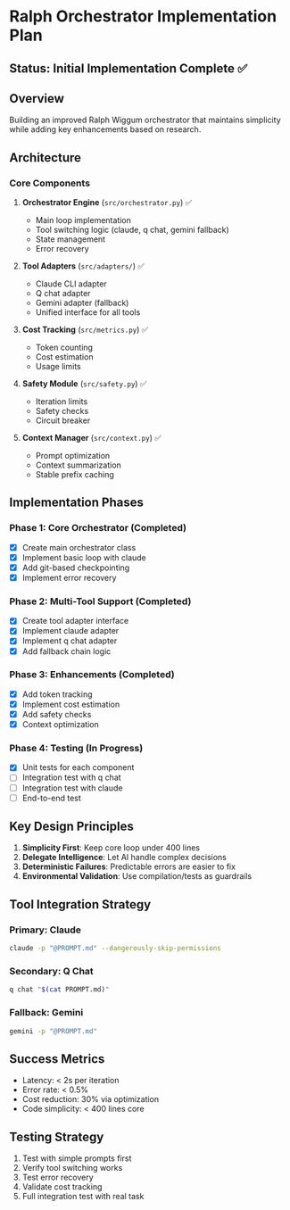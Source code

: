 # Ralph Orchestrator Implementation Plan

## Status: Initial Implementation Complete ✅

## Overview
Building an improved Ralph Wiggum orchestrator that maintains simplicity while adding key enhancements based on research.

## Architecture

### Core Components
1. **Orchestrator Engine** (`src/orchestrator.py`) ✅
   - Main loop implementation
   - Tool switching logic (claude, q chat, gemini fallback)
   - State management
   - Error recovery

2. **Tool Adapters** (`src/adapters/`) ✅
   - Claude CLI adapter
   - Q chat adapter  
   - Gemini adapter (fallback)
   - Unified interface for all tools

3. **Cost Tracking** (`src/metrics.py`) ✅
   - Token counting
   - Cost estimation
   - Usage limits

4. **Safety Module** (`src/safety.py`) ✅
   - Iteration limits
   - Safety checks
   - Circuit breaker

5. **Context Manager** (`src/context.py`) ✅
   - Prompt optimization
   - Context summarization
   - Stable prefix caching

## Implementation Phases

### Phase 1: Core Orchestrator (Completed)
- [x] Create main orchestrator class
- [x] Implement basic loop with claude
- [x] Add git-based checkpointing
- [x] Implement error recovery

### Phase 2: Multi-Tool Support (Completed)
- [x] Create tool adapter interface
- [x] Implement claude adapter
- [x] Implement q chat adapter
- [x] Add fallback chain logic

### Phase 3: Enhancements (Completed)
- [x] Add token tracking
- [x] Implement cost estimation
- [x] Add safety checks
- [x] Context optimization

### Phase 4: Testing (In Progress)
- [x] Unit tests for each component
- [ ] Integration test with q chat
- [ ] Integration test with claude
- [ ] End-to-end test

## Key Design Principles
1. **Simplicity First**: Keep core loop under 400 lines
2. **Delegate Intelligence**: Let AI handle complex decisions
3. **Deterministic Failures**: Predictable errors are easier to fix
4. **Environmental Validation**: Use compilation/tests as guardrails

## Tool Integration Strategy

### Primary: Claude
```bash
claude -p "@PROMPT.md" --dangerously-skip-permissions
```

### Secondary: Q Chat
```bash
q chat "$(cat PROMPT.md)"
```

### Fallback: Gemini
```bash
gemini -p "@PROMPT.md"
```

## Success Metrics
- Latency: < 2s per iteration
- Error rate: < 0.5%
- Cost reduction: 30% via optimization
- Code simplicity: < 400 lines core

## Testing Strategy
1. Test with simple prompts first
2. Verify tool switching works
3. Test error recovery
4. Validate cost tracking
5. Full integration test with real task
